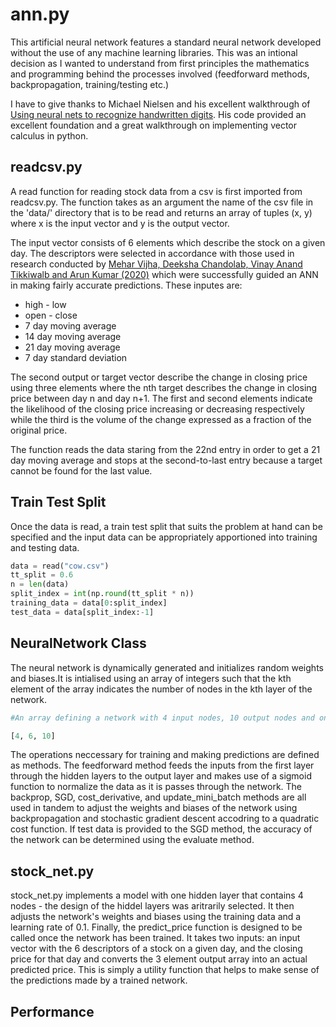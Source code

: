# ann.py #

This artificial neural network features a standard neural network developed without the use of any machine learning libraries. This was an intional decision as I wanted to understand from first principles the mathematics and programming behind the processes involved (feedforward methods, backpropagation, training/testing etc.)

I have to give thanks to Michael Nielsen and his excellent walkthrough of [Using neural nets to recognize handwritten digits](http://neuralnetworksanddeeplearning.com/chap1.html). His code provided an excellent foundation and a great walkthrough on implementing vector calculus in python.


## readcsv.py ##
A read function for reading stock data from a csv is first imported from readcsv.py. The function takes as an argument the name of the csv file in the 'data/' directory that is to be read and returns an array of tuples (x, y) where x is the input vector and y is the output vector. 

The input vector consists of 6 elements which describe the stock on a given day. The descriptors were selected in accordance with those used in research conducted by [Mehar Vijha, Deeksha Chandolab, Vinay Anand Tikkiwalb and Arun Kumar (2020)](https://www.sciencedirect.com/science/article/pii/S1877050920307924) which were successfully guided an ANN in making fairly accurate predictions. These inputes are:

* high - low 
* open - close
* 7 day moving average
* 14 day moving average
* 21 day moving average
* 7 day standard deviation

The second output or target vector describe the change in closing price using three elements where the nth target describes the change in closing price between day n and day n+1. The first and second  elements indicate the likelihood of the closing price increasing or decreasing respectively while the third is the volume of the change expressed as a fraction of the original price.

The function reads the data staring from the 22nd entry in order to get a 21 day moving average and stops at the second-to-last entry because a target cannot be found for the last value.


## Train Test Split ##
Once the data is read, a train test split that suits the problem at hand can be specified and the input data can be appropriately apportioned into training and testing data.

```python
data = read("cow.csv")
tt_split = 0.6
n = len(data)
split_index = int(np.round(tt_split * n))
training_data = data[0:split_index]
test_data = data[split_index:-1]
```

## NeuralNetwork Class ##
The neural network is dynamically generated and initializes random weights and biases.It is intialised using an array of integers such that the kth element of the array indicates the number of nodes in the kth layer of the network.

```python
#An array defining a network with 4 input nodes, 10 output nodes and one hidden layer with 6 nodes.

[4, 6, 10]
```

The operations neccessary for training and making predictions are defined as methods. The feedforward method feeds the inputs from the first layer through the hidden layers to the output layer and makes use of a sigmoid function to normalize the data as it is passes through the network. The backprop, SGD, cost_derivative, and update_mini_batch methods are all used in tandem to adjust the weights and biases of the network using backpropagation and stochastic gradient descent accodring to a quadratic cost function. If test data is provided to the SGD method, the accuracy of the network can be determined using the evaluate method.


## stock_net.py ##
stock_net.py implements a model with one hidden layer that contains 4 nodes - the design of the hiddel layers was aritrarily selected. It then adjusts the network's weights and biases using the training data and a learning rate of 0.1. Finally, the predict_price function is designed to be called once the network has been trained. It takes two inputs: an input vector with the 6 descriptors of a stock on a given day, and the closing price for that day and converts the 3 element output array into an actual predicted price. This is simply a utility function that helps to make sense of the predictions made by a trained network.

## Performance ##
